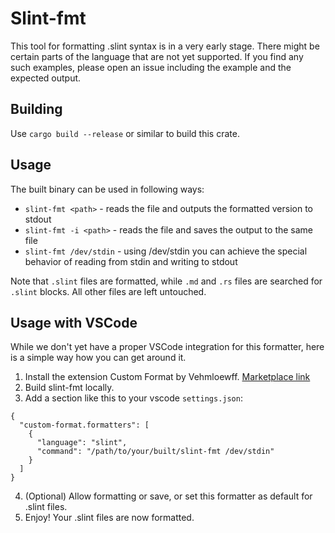 <!-- Copyright © SixtyFPS GmbH <info@slint.dev> ; SPDX-License-Identifier: GPL-3.0-only OR LicenseRef-Slint-Royalty-free-1.1 OR LicenseRef-Slint-commercial -->
# Slint-fmt

This tool for formatting .slint syntax is in a very early stage.
There might be certain parts of the language that are not yet supported.
If you find any such examples, please open an issue including the example and the expected output.

## Building

Use `cargo build --release` or similar to build this crate.

## Usage

The built binary can be used in following ways:

- `slint-fmt <path>` - reads the file and outputs the formatted version to stdout
- `slint-fmt -i <path>` - reads the file and saves the output to the same file
- `slint-fmt /dev/stdin` - using /dev/stdin you can achieve the special behavior
  of reading from stdin and writing to stdout

Note that `.slint` files are formatted, while `.md` and `.rs` files are searched for `.slint` blocks.
All other files are left untouched.

## Usage with VSCode

While we don't yet have a proper VSCode integration for this formatter,
here is a simple way how you can get around it.

1. Install the extension Custom Format by Vehmloewff. [Marketplace link](https://marketplace.visualstudio.com/items?itemName=Vehmloewff.custom-format)
2. Build slint-fmt locally.
3. Add a section like this to your vscode `settings.json`:
```
{
  "custom-format.formatters": [
    {
      "language": "slint",
      "command": "/path/to/your/built/slint-fmt /dev/stdin"
    }
  ]
}
```
4. (Optional) Allow formatting or save, or set this formatter as default for .slint files.
5. Enjoy! Your .slint files are now formatted.
